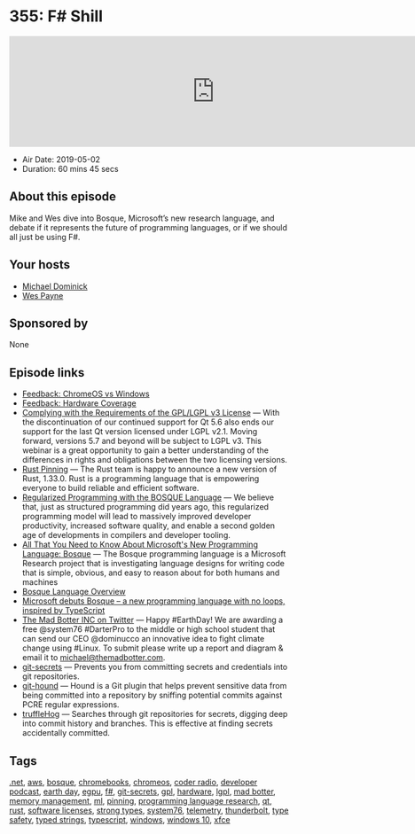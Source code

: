# 355: F# Shill

<iframe src="https://player.fireside.fm/v2/MLf2ZzhC+pl-gmIXi?theme=dark" width="740" height="200" frameborder="0" scrolling="no"></iframe>

* Air Date: 2019-05-02
* Duration: 60 mins 45 secs

## About this episode

Mike and Wes dive into Bosque, Microsoft’s new research language, and debate if it represents the future of programming languages, or if we should all just be using F#.

## Your hosts
* [Michael Dominick](https://coder.show/hosts/michael)
* [Wes Payne](https://coder.show/hosts/wespayne)

## Sponsored by

None



## Episode links

  * [Feedback: ChromeOS vs Windows](https://slexy.org/view/s202BcCBtC "Feedback: ChromeOS vs Windows")
  * [Feedback: Hardware Coverage](https://slexy.org/view/s206N3bRHB "Feedback: Hardware Coverage")
  * [Complying with the Requirements of the GPL/LGPL v3 License](https://resources.qt.io/videos/complying-with-the-requirements-of-the-gpl-lgpl-v3-license-on-demand-webinar "Complying with the Requirements of the GPL/LGPL v3 License") — With the discontinuation of our continued support for Qt 5.6 also ends our support for the last Qt version licensed under LGPL v2.1. Moving forward, versions 5.7 and beyond will be subject to LGPL v3. This webinar is a great opportunity to gain a better understanding of the differences in rights and obligations between the two licensing versions.
  * [Rust Pinning](https://blog.rust-lang.org/2019/02/28/Rust-1.33.0.html "Rust Pinning") — The Rust team is happy to announce a new version of Rust, 1.33.0. Rust is a programming language that is empowering everyone to build reliable and efficient software.
  * [Regularized Programming with the BOSQUE Language](https://www.microsoft.com/en-us/research/uploads/prod/2019/04/beyond_structured_report_v2.pdf "Regularized Programming with the BOSQUE Language") — We believe that, just as structured programming did years ago, this regularized programming model will lead to massively improved developer productivity, increased software quality, and enable a second golden age of developments in compilers and developer tooling.
  * [All That You Need to Know About Microsoft's New Programming Language: Bosque](https://dev.to/0xrumple/all-what-you-need-to-know-about-microsoft-s-new-programming-language-bosque-38c0 "All That You Need to Know About Microsoft's New Programming Language: Bosque") — The Bosque programming language is a Microsoft Research project that is investigating language designs for writing code that is simple, obvious, and easy to reason about for both humans and machines 
  * [Bosque Language Overview](https://github.com/Microsoft/BosqueLanguage/blob/master/docs/language/overview.md "Bosque Language Overview")
  * [Microsoft debuts Bosque – a new programming language with no loops, inspired by TypeScript](https://www.theregister.co.uk/2019/04/18/microsoft_bosque_programming_language/ "Microsoft debuts Bosque – a new programming language with no loops, inspired by TypeScript")
  * [The Mad Botter INC on Twitter](https://twitter.com/TheMadBotterINC/status/1120375364004528128 "The Mad Botter INC on Twitter") — Happy #EarthDay! We are awarding a free @system76 #DarterPro to the middle or high school student that can send our CEO @dominucco an innovative idea to fight climate change using #Linux. To submit please write up a report and diagram & email it to michael@themadbotter.com.
  * [git-secrets](https://github.com/awslabs/git-secrets "git-secrets") — Prevents you from committing secrets and credentials into git repositories.
  * [git-hound](https://github.com/ezekg/git-hound "git-hound") — Hound is a Git plugin that helps prevent sensitive data from being committed into a repository by sniffing potential commits against PCRE regular expressions. 
  * [truffleHog](https://github.com/dxa4481/truffleHog "truffleHog") — Searches through git repositories for secrets, digging deep into commit history and branches. This is effective at finding secrets accidentally committed. 



## Tags

[.net](https://coder.show/tags/.net), [aws](https://coder.show/tags/aws), [bosque](https://coder.show/tags/bosque), [chromebooks](https://coder.show/tags/chromebooks), [chromeos](https://coder.show/tags/chromeos), [coder radio](https://coder.show/tags/coder%20radio), [developer podcast](https://coder.show/tags/developer%20podcast), [earth day](https://coder.show/tags/earth%20day), [egpu](https://coder.show/tags/egpu), [f#](https://coder.show/tags/f%23), [git-secrets](https://coder.show/tags/git-secrets), [gpl](https://coder.show/tags/gpl), [hardware](https://coder.show/tags/hardware), [lgpl](https://coder.show/tags/lgpl), [mad botter](https://coder.show/tags/mad%20botter), [memory management](https://coder.show/tags/memory%20management), [ml](https://coder.show/tags/ml), [pinning](https://coder.show/tags/pinning), [programming language research](https://coder.show/tags/programming%20language%20research), [qt](https://coder.show/tags/qt), [rust](https://coder.show/tags/rust), [software licenses](https://coder.show/tags/software%20licenses), [strong types](https://coder.show/tags/strong%20types), [system76](https://coder.show/tags/system76), [telemetry](https://coder.show/tags/telemetry), [thunderbolt](https://coder.show/tags/thunderbolt), [type safety](https://coder.show/tags/type%20safety), [typed strings](https://coder.show/tags/typed%20strings), [typescript](https://coder.show/tags/typescript), [windows](https://coder.show/tags/windows), [windows 10](https://coder.show/tags/windows%2010), [xfce](https://coder.show/tags/xfce)